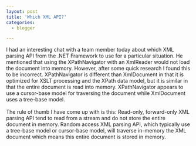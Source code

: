 ```yaml
---
layout: post
title: 'Which XML API?'
categories:
  - blogger

---
```


I had an interesting chat with a team member today about which XML parsing API from the .NET Framework to use for a particular situation.  He mentioned that using the XPathNavigator with an XmlReader would not load the document into memory.  However, after some quick research I found this to be incorrect.  XPathNavigator is different than XmlDocument in that it is optimized for XSLT processing and the XPath data model, but it is similar in that the entire document is read into memory.  XPathNavigator appears to use a cursor-base model for traversing the document while XmlDocument uses a tree-base model.<br /><br />The rule of thumb I have come up with is this:  Read-only, forward-only XML parsing API tend to read from a stream and do not store the entire document in memory.  Random access XML parsing API, which typically use a tree-base model or cursor-base model, will traverse in-memory the XML document which means this entire document is stored in memory.<br /><br /><br />
